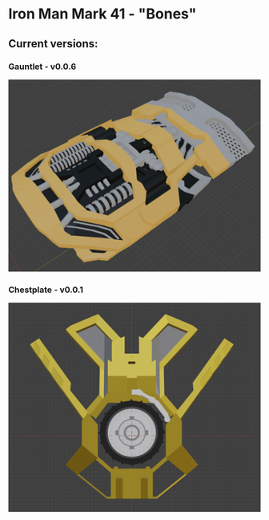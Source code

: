 # Iron Man Mark 41 - "Bones"

## Current versions:

### Gauntlet - v0.0.6

![gauntlet screenshot](Screenshots/Gauntlet/v0.0.6.png)

### Chestplate - v0.0.1

![chestplate screenshot](Screenshots/Chestplate/v0.0.1.png)
